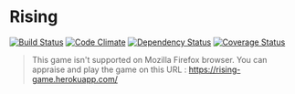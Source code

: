 # Rising
[![Build Status](https://travis-ci.org/onima/rising.svg?branch=travis)](https://travis-ci.org/onima/rising)
[![Code Climate](https://codeclimate.com/github/onima/rising/badges/gpa.svg)](https://codeclimate.com/github/onima/rising)
[![Dependency Status](https://gemnasium.com/onima/rising.svg)](https://gemnasium.com/onima/rising)
[![Coverage Status](https://coveralls.io/repos/onima/rising/badge.svg?branch=coveralls)](https://coveralls.io/r/onima/rising?branch=coveralls)

> This game isn't supported on Mozilla Firefox browser.
> You can appraise and play the game on this URL : https://rising-game.herokuapp.com/
